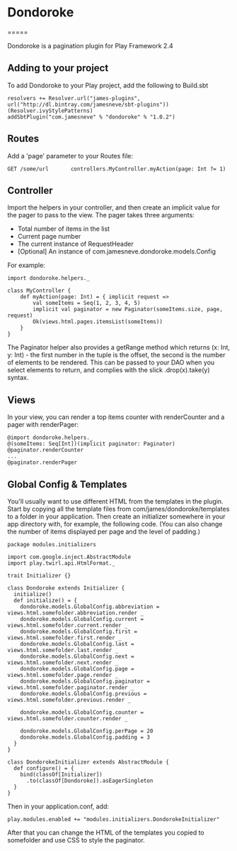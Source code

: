 # Dondoroke
=====

Dondoroke is a pagination plugin for Play Framework 2.4

Adding to your project
--------

To add Dondoroke to your Play project, add the following to Build.sbt

```
resolvers += Resolver.url("james-plugins", url("http://dl.bintray.com/jamesneve/sbt-plugins"))(Resolver.ivyStylePatterns)
addSbtPlugin("com.jamesneve" % "dondoroke" % "1.0.2")
```

Routes
--------

Add a 'page' parameter to your Routes file:

```
GET /some/url		controllers.MyController.myAction(page: Int ?= 1)
```

Controller
--------

Import the helpers in your controller, and then create an implicit value for the pager to pass to the view. The pager takes three arguments:

* Total number of items in the list
* Current page number
* The current instance of RequestHeader
* [Optional] An instance of com.jamesneve.dondoroke.models.Config

For example:

```
import dondoroke.helpers._

class MyController {
	def myAction(page: Int) = { implicit request =>
		val someItems = Seq(1, 2, 3, 4, 5)
		implicit val paginator = new Paginator(someItems.size, page, request)
		Ok(views.html.pages.itemsList(someItems))
	}
}
```

The Paginator helper also provides a getRange method which returns (x: Int, y: Int) - the first number in the tuple is the offset, the second is the number of elements to be rendered. This can be passed to your DAO when you select elements to return, and complies with the slick .drop(x).take(y) syntax.

Views
--------

In your view, you can render a top items counter with renderCounter and a pager with renderPager:

```
@import dondoroke.helpers._
@(someItems: Seq[Int])(implicit paginator: Paginator)
@paginator.renderCounter
...
@paginator.renderPager
```

Global Config & Templates
--------

You'll usually want to use different HTML from the templates in the plugin. Start by copying all the template files from com/james/dondoroke/templates to a folder in your application. Then create an initializer somewhere in your app directory with, for example, the following code. (You can also change the number of items displayed per page and the level of padding.)

```
package modules.initializers

import com.google.inject.AbstractModule
import play.twirl.api.HtmlFormat._

trait Initializer {}

class Dondoroke extends Initializer {
  initialize()
  def initialize() = {
    dondoroke.models.GlobalConfig.abbreviation = views.html.somefolder.abbreviation.render _
    dondoroke.models.GlobalConfig.current = views.html.somefolder.current.render _
    dondoroke.models.GlobalConfig.first = views.html.somefolder.first.render _
    dondoroke.models.GlobalConfig.last = views.html.somefolder.last.render _
    dondoroke.models.GlobalConfig.next = views.html.somefolder.next.render _
    dondoroke.models.GlobalConfig.page = views.html.somefolder.page.render _
    dondoroke.models.GlobalConfig.paginator = views.html.somefolder.paginator.render _
    dondoroke.models.GlobalConfig.previous = views.html.somefolder.previous.render _

    dondoroke.models.GlobalConfig.counter = views.html.somefolder.counter.render _

    dondoroke.models.GlobalConfig.perPage = 20
    dondoroke.models.GlobalConfig.padding = 3
  }
}

class DondorokeInitializer extends AbstractModule {
  def configure() = {
    bind(classOf[Initializer])
      .to(classOf[Dondoroke]).asEagerSingleton
  }
}
```

Then in your application.conf, add:

```
play.modules.enabled += "modules.initializers.DondorokeInitializer"
```

After that you can change the HTML of the templates you copied to somefolder and use CSS to style the paginator.
